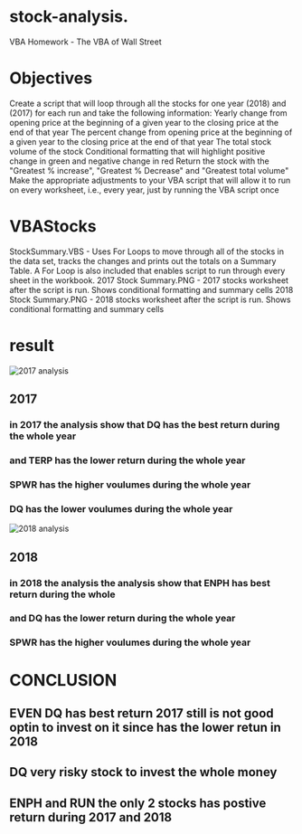# stock-analysis.
VBA Homework - The VBA of Wall Street
# Objectives
Create a script that will loop through all the stocks for one year (2018) and (2017) for each run and take the following information:
Yearly change from opening price at the beginning of a given year to the closing price at the end of that year
The percent change from opening price at the beginning of a given year to the closing price at the end of that year
The total stock volume of the stock
Conditional formatting that will highlight positive change in green and negative change in red
Return the stock with the "Greatest % increase", "Greatest % Decrease" and "Greatest total volume"
Make the appropriate adjustments to your VBA script that will allow it to run on every worksheet, i.e., every year, just by running the VBA script once
# VBAStocks
StockSummary.VBS - Uses For Loops to move through all of the stocks in the data set, tracks the changes and prints out the totals on a Summary Table. A For Loop is also included that enables script to run through every sheet in the workbook.
2017 Stock Summary.PNG - 2017 stocks worksheet after the script is run. Shows conditional formatting and summary cells
2018 Stock Summary.PNG - 2018 stocks worksheet after the script is run. Shows conditional formatting and summary cells
# result 
![2017 analysis](https://user-images.githubusercontent.com/90945875/134785803-aadb123b-b915-4221-919f-dd913fb59921.png)
## 2017
### in 2017 the analysis show that DQ has the best return during the whole year
### and TERP has the lower return during the whole year
### SPWR has the higher voulumes during the whole year
### DQ has the lower voulumes during the whole year



![2018 analysis](https://user-images.githubusercontent.com/90945875/134785852-cc6d821d-e862-4ebc-8847-eade0db0d017.png)
## 2018

### in 2018 the analysis the analysis show that ENPH has best return during the whole 
### and DQ has the lower return during the whole year
### SPWR has the higher voulumes during the whole year 
# CONCLUSION
## EVEN DQ has best return 2017 still is not good optin to invest on it since has the lower retun in 2018
## DQ very risky stock to invest the whole money
## ENPH and RUN the only 2 stocks has postive return during 2017 and 2018


